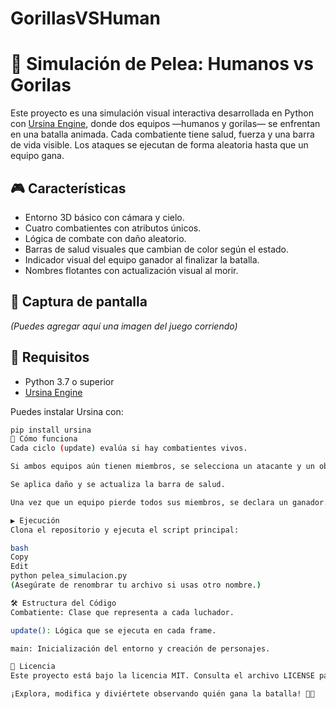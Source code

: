 # GorillasVSHuman
# 🥊 Simulación de Pelea: Humanos vs Gorilas

Este proyecto es una simulación visual interactiva desarrollada en Python con [Ursina Engine](https://www.ursinaengine.org/), donde dos equipos —humanos y gorilas— se enfrentan en una batalla animada. Cada combatiente tiene salud, fuerza y una barra de vida visible. Los ataques se ejecutan de forma aleatoria hasta que un equipo gana.

## 🎮 Características

- Entorno 3D básico con cámara y cielo.
- Cuatro combatientes con atributos únicos.
- Lógica de combate con daño aleatorio.
- Barras de salud visuales que cambian de color según el estado.
- Indicador visual del equipo ganador al finalizar la batalla.
- Nombres flotantes con actualización visual al morir.

## 📸 Captura de pantalla

*(Puedes agregar aquí una imagen del juego corriendo)*

## 🚀 Requisitos

- Python 3.7 o superior
- [Ursina Engine](https://pypi.org/project/ursina/)

Puedes instalar Ursina con:

```bash
pip install ursina
🧠 Cómo funciona
Cada ciclo (update) evalúa si hay combatientes vivos.

Si ambos equipos aún tienen miembros, se selecciona un atacante y un objetivo aleatorios.

Se aplica daño y se actualiza la barra de salud.

Una vez que un equipo pierde todos sus miembros, se declara un ganador.

▶️ Ejecución
Clona el repositorio y ejecuta el script principal:

bash
Copy
Edit
python pelea_simulacion.py
(Asegúrate de renombrar tu archivo si usas otro nombre.)

🛠 Estructura del Código
Combatiente: Clase que representa a cada luchador.

update(): Lógica que se ejecuta en cada frame.

main: Inicialización del entorno y creación de personajes.

📄 Licencia
Este proyecto está bajo la licencia MIT. Consulta el archivo LICENSE para más información.

¡Explora, modifica y diviértete observando quién gana la batalla! 🦍🧍
